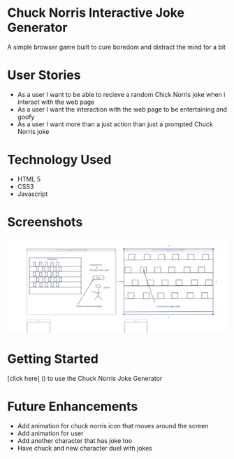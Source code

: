 # Chuck Norris Interactive Joke Generator
A simple browser game built to cure boredom and distract the mind for a bit
# User Stories
- As a user I want to be able to recieve a random Chick Norris joke when i interact with the web page
- As a user I want the interaction with the web page to be entertaining and goofy
- As a user I want more than a just action than just a prompted Chuck Norris joke
# Technology Used
- HTML 5
- CSS3
- Javascript
# Screenshots
![Wireframe](ScreenShots/Wirefram_Chuck.png)
# Getting Started
[click here] () to use the Chuck Norris Joke Generator
# Future Enhancements
- Add animation for chuck norris icon that moves around the screen
- Add animation for user
- Add another character that has joke too
- Have chuck and new character duel with jokes